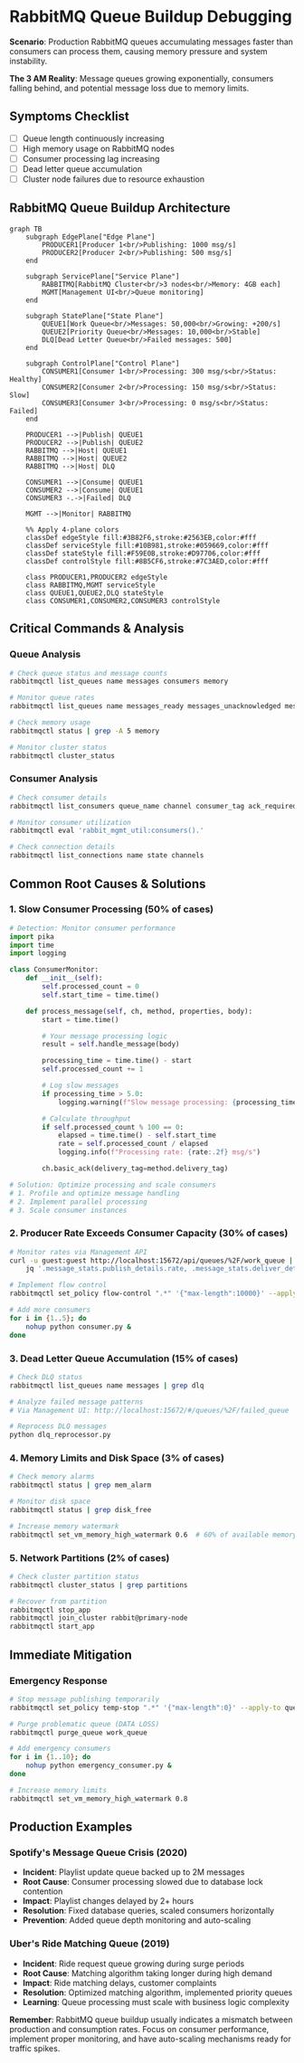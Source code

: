 # RabbitMQ Queue Buildup Debugging

**Scenario**: Production RabbitMQ queues accumulating messages faster than consumers can process them, causing memory pressure and system instability.

**The 3 AM Reality**: Message queues growing exponentially, consumers falling behind, and potential message loss due to memory limits.

## Symptoms Checklist

- [ ] Queue length continuously increasing
- [ ] High memory usage on RabbitMQ nodes
- [ ] Consumer processing lag increasing
- [ ] Dead letter queue accumulation
- [ ] Cluster node failures due to resource exhaustion

## RabbitMQ Queue Buildup Architecture

```mermaid
graph TB
    subgraph EdgePlane["Edge Plane"]
        PRODUCER1[Producer 1<br/>Publishing: 1000 msg/s]
        PRODUCER2[Producer 2<br/>Publishing: 500 msg/s]
    end

    subgraph ServicePlane["Service Plane"]
        RABBITMQ[RabbitMQ Cluster<br/>3 nodes<br/>Memory: 4GB each]
        MGMT[Management UI<br/>Queue monitoring]
    end

    subgraph StatePlane["State Plane"]
        QUEUE1[Work Queue<br/>Messages: 50,000<br/>Growing: +200/s]
        QUEUE2[Priority Queue<br/>Messages: 10,000<br/>Stable]
        DLQ[Dead Letter Queue<br/>Failed messages: 500]
    end

    subgraph ControlPlane["Control Plane"]
        CONSUMER1[Consumer 1<br/>Processing: 300 msg/s<br/>Status: Healthy]
        CONSUMER2[Consumer 2<br/>Processing: 150 msg/s<br/>Status: Slow]
        CONSUMER3[Consumer 3<br/>Processing: 0 msg/s<br/>Status: Failed]
    end

    PRODUCER1 -->|Publish| QUEUE1
    PRODUCER2 -->|Publish| QUEUE2
    RABBITMQ -->|Host| QUEUE1
    RABBITMQ -->|Host| QUEUE2
    RABBITMQ -->|Host| DLQ

    CONSUMER1 -->|Consume| QUEUE1
    CONSUMER2 -->|Consume| QUEUE1
    CONSUMER3 -.->|Failed| DLQ

    MGMT -->|Monitor| RABBITMQ

    %% Apply 4-plane colors
    classDef edgeStyle fill:#3B82F6,stroke:#2563EB,color:#fff
    classDef serviceStyle fill:#10B981,stroke:#059669,color:#fff
    classDef stateStyle fill:#F59E0B,stroke:#D97706,color:#fff
    classDef controlStyle fill:#8B5CF6,stroke:#7C3AED,color:#fff

    class PRODUCER1,PRODUCER2 edgeStyle
    class RABBITMQ,MGMT serviceStyle
    class QUEUE1,QUEUE2,DLQ stateStyle
    class CONSUMER1,CONSUMER2,CONSUMER3 controlStyle
```

## Critical Commands & Analysis

### Queue Analysis
```bash
# Check queue status and message counts
rabbitmqctl list_queues name messages consumers memory

# Monitor queue rates
rabbitmqctl list_queues name messages_ready messages_unacknowledged message_stats.publish_details.rate message_stats.deliver_details.rate

# Check memory usage
rabbitmqctl status | grep -A 5 memory

# Monitor cluster status
rabbitmqctl cluster_status
```

### Consumer Analysis
```bash
# Check consumer details
rabbitmqctl list_consumers queue_name channel consumer_tag ack_required

# Monitor consumer utilization
rabbitmqctl eval 'rabbit_mgmt_util:consumers().'

# Check connection details
rabbitmqctl list_connections name state channels
```

## Common Root Causes & Solutions

### 1. Slow Consumer Processing (50% of cases)
```python
# Detection: Monitor consumer performance
import pika
import time
import logging

class ConsumerMonitor:
    def __init__(self):
        self.processed_count = 0
        self.start_time = time.time()

    def process_message(self, ch, method, properties, body):
        start = time.time()

        # Your message processing logic
        result = self.handle_message(body)

        processing_time = time.time() - start
        self.processed_count += 1

        # Log slow messages
        if processing_time > 5.0:
            logging.warning(f"Slow message processing: {processing_time}s")

        # Calculate throughput
        if self.processed_count % 100 == 0:
            elapsed = time.time() - self.start_time
            rate = self.processed_count / elapsed
            logging.info(f"Processing rate: {rate:.2f} msg/s")

        ch.basic_ack(delivery_tag=method.delivery_tag)

# Solution: Optimize processing and scale consumers
# 1. Profile and optimize message handling
# 2. Implement parallel processing
# 3. Scale consumer instances
```

### 2. Producer Rate Exceeds Consumer Capacity (30% of cases)
```bash
# Monitor rates via Management API
curl -u guest:guest http://localhost:15672/api/queues/%2F/work_queue | \
    jq '.message_stats.publish_details.rate, .message_stats.deliver_details.rate'

# Implement flow control
rabbitmqctl set_policy flow-control ".*" '{"max-length":10000}' --apply-to queues

# Add more consumers
for i in {1..5}; do
    nohup python consumer.py &
done
```

### 3. Dead Letter Queue Accumulation (15% of cases)
```bash
# Check DLQ status
rabbitmqctl list_queues name messages | grep dlq

# Analyze failed message patterns
# Via Management UI: http://localhost:15672/#/queues/%2F/failed_queue

# Reprocess DLQ messages
python dlq_reprocessor.py
```

### 4. Memory Limits and Disk Space (3% of cases)
```bash
# Check memory alarms
rabbitmqctl status | grep mem_alarm

# Monitor disk space
rabbitmqctl status | grep disk_free

# Increase memory watermark
rabbitmqctl set_vm_memory_high_watermark 0.6  # 60% of available memory
```

### 5. Network Partitions (2% of cases)
```bash
# Check cluster partition status
rabbitmqctl cluster_status | grep partitions

# Recover from partition
rabbitmqctl stop_app
rabbitmqctl join_cluster rabbit@primary-node
rabbitmqctl start_app
```

## Immediate Mitigation

### Emergency Response
```bash
# Stop message publishing temporarily
rabbitmqctl set_policy temp-stop ".*" '{"max-length":0}' --apply-to queues

# Purge problematic queue (DATA LOSS)
rabbitmqctl purge_queue work_queue

# Add emergency consumers
for i in {1..10}; do
    nohup python emergency_consumer.py &
done

# Increase memory limits
rabbitmqctl set_vm_memory_high_watermark 0.8
```

## Production Examples

### Spotify's Message Queue Crisis (2020)
- **Incident**: Playlist update queue backed up to 2M messages
- **Root Cause**: Consumer processing slowed due to database lock contention
- **Impact**: Playlist changes delayed by 2+ hours
- **Resolution**: Fixed database queries, scaled consumers horizontally
- **Prevention**: Added queue depth monitoring and auto-scaling

### Uber's Ride Matching Queue (2019)
- **Incident**: Ride request queue growing during surge periods
- **Root Cause**: Matching algorithm taking longer during high demand
- **Impact**: Ride matching delays, customer complaints
- **Resolution**: Optimized matching algorithm, implemented priority queues
- **Learning**: Queue processing must scale with business logic complexity

**Remember**: RabbitMQ queue buildup usually indicates a mismatch between production and consumption rates. Focus on consumer performance, implement proper monitoring, and have auto-scaling mechanisms ready for traffic spikes.